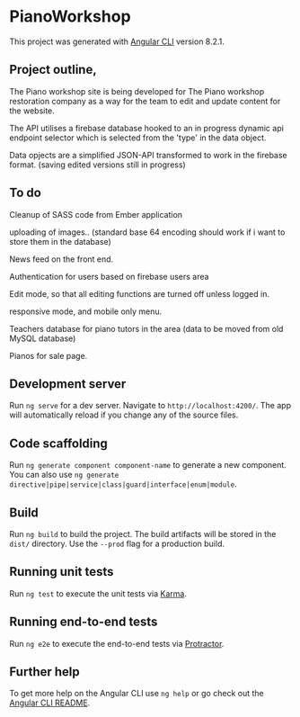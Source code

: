 # PianoWorkshop

This project was generated with [Angular CLI](https://github.com/angular/angular-cli) version 8.2.1.

## Project outline,

The Piano workshop site is being developed for The Piano workshop restoration company as a way for the team to edit and update content for the website.

The API utilises a firebase database hooked to an in progress dynamic api endpoint selector which is selected from the 'type' in the data object.

Data opjects are a simplified JSON-API transformed to work in the firebase format. (saving edited versions still in progress)

## To do

Cleanup of SASS code from Ember application

uploading of images.. (standard base 64 encoding should work if i want to store them in the database)

News feed on the front end.

Authentication for users based on firebase users area

Edit mode, so that all editing functions are turned off unless logged in.

responsive mode, and mobile only menu. 

Teachers database for piano tutors in the area (data to be moved from old MySQL database)

Pianos for sale page.


## Development server

Run `ng serve` for a dev server. Navigate to `http://localhost:4200/`. The app will automatically reload if you change any of the source files.

## Code scaffolding

Run `ng generate component component-name` to generate a new component. You can also use `ng generate directive|pipe|service|class|guard|interface|enum|module`.

## Build

Run `ng build` to build the project. The build artifacts will be stored in the `dist/` directory. Use the `--prod` flag for a production build.

## Running unit tests

Run `ng test` to execute the unit tests via [Karma](https://karma-runner.github.io).

## Running end-to-end tests

Run `ng e2e` to execute the end-to-end tests via [Protractor](http://www.protractortest.org/).

## Further help

To get more help on the Angular CLI use `ng help` or go check out the [Angular CLI README](https://github.com/angular/angular-cli/blob/master/README.md).
